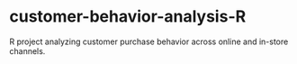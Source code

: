 # customer-behavior-analysis-R
R project analyzing customer purchase behavior across online and in-store channels.
